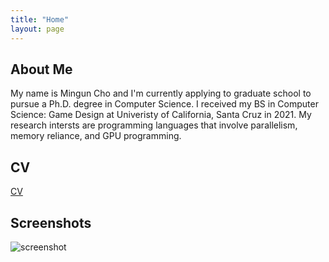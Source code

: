 ```yaml
---
title: "Home"
layout: page
---
```


## About Me

My name is Mingun Cho and I'm currently applying to graduate school to pursue a Ph.D. degree in Computer Science. I received my BS in Computer Science: Game Design at Univeristy of California, Santa Cruz in 2021. My research intersts are programming languages that involve parallelism, memory reliance, and GPU programming. 

## CV

[CV](https://drive.google.com/file/d/12b3kCLplU6zeB1j6Sxq-Ni0uCyPRTkIP/view?usp=sharing)

## Screenshots

![screenshot](https://drive.google.com/file/d/1rNKhRr9M1r4XIMgCNqf0aAfo4xTIivTx/view?usp=sharing)
